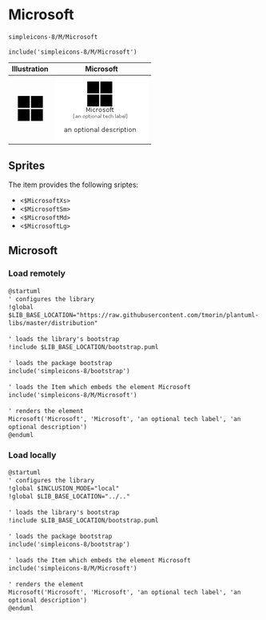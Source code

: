 # Microsoft


```text
simpleicons-8/M/Microsoft
```

```text
include('simpleicons-8/M/Microsoft')
```



| Illustration | Microsoft |
| :---: | :---: |
| ![illustration for Illustration](../../simpleicons-8/M/Microsoft.png) | ![illustration for Microsoft](../../simpleicons-8/M/Microsoft.Local.png) |



## Sprites
The item provides the following sriptes:

- `<$MicrosoftXs>`
- `<$MicrosoftSm>`
- `<$MicrosoftMd>`
- `<$MicrosoftLg>`





## Microsoft

### Load remotely
```plantuml
@startuml
' configures the library
!global $LIB_BASE_LOCATION="https://raw.githubusercontent.com/tmorin/plantuml-libs/master/distribution"

' loads the library's bootstrap
!include $LIB_BASE_LOCATION/bootstrap.puml

' loads the package bootstrap
include('simpleicons-8/bootstrap')

' loads the Item which embeds the element Microsoft
include('simpleicons-8/M/Microsoft')

' renders the element
Microsoft('Microsoft', 'Microsoft', 'an optional tech label', 'an optional description')
@enduml
```

### Load locally
```plantuml
@startuml
' configures the library
!global $INCLUSION_MODE="local"
!global $LIB_BASE_LOCATION="../.."

' loads the library's bootstrap
!include $LIB_BASE_LOCATION/bootstrap.puml

' loads the package bootstrap
include('simpleicons-8/bootstrap')

' loads the Item which embeds the element Microsoft
include('simpleicons-8/M/Microsoft')

' renders the element
Microsoft('Microsoft', 'Microsoft', 'an optional tech label', 'an optional description')
@enduml
```

